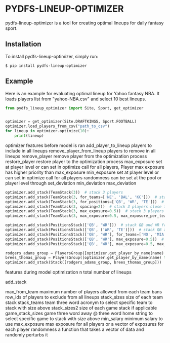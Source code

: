 # PYDFS-LINEUP-OPTIMIZER 
pydfs-lineup-optimizer is a tool for creating optimal lineups for daily fantasy sport. 

## Installation
To install pydfs-lineup-optimizer, simply run:
```
$ pip install pydfs-lineup-optimizer
```


## Example
Here is an example for evaluating optimal lineup for Yahoo fantasy NBA. It loads players list from "yahoo-NBA.csv" and select 10 best lineups.
```python
from pydfs_lineup_optimizer import Site, Sport, get_optimizer


optimizer = get_optimizer(Site.DRAFTKINGS, Sport.FOOTBALL)
optimizer.load_players_from_csv("path_to_csv")
for lineup in optimizer.optimize(10):
    print(lineup)
```

optimizer features before model is ran
add_player_to_lineup players to include in all lineups
remove_player_from_lineup players to remove in all lineups
remove_player remove player from the optimization process
restore_player restore player to the optimization process
max_exposure set at player level or can set in optimize call for all players, Player max exposure has higher priority than max_exposure
min_exposure set at player level or can set in optimize call for all players
randomness can be set at the pool or player level through 
	set_deviation 
	min_deviation 
	max_deviation
	

```python
optimizer.add_stack(TeamStack(3))  # stack 3 players
optimizer.add_stack(TeamStack(3, for_teams=['NE', 'BAL', 'KC']))  # stack 3 players from any of specified teams
optimizer.add_stack(TeamStack(3, for_positions=['QB', 'WR', 'TE']))  # stack 3 players with any of specified positions
optimizer.add_stack(TeamStack(3, spacing=2))  # stack 3 players close to each other in range of 2 spots.
optimizer.add_stack(TeamStack(3, max_exposure=0.5))  # stack 3 players from same team with 0.5 exposure for all team stacks
optimizer.add_stack(TeamStack(3, max_exposure=0.5, max_exposure_per_team={'MIA': 0.6}))  # stack 3 players from same team with 0.5 exposure for all team stacks and 0.6 exposure for MIA
```

```python
optimizer.add_stack(PositionsStack(['QB', 'WR']))  # stack QB and WR from same team
optimizer.add_stack(PositionsStack(['QB', ('WR', 'TE')]))  # stack QB and WR or TE from same team
optimizer.add_stack(PositionsStack(['QB', 'WR'], for_teams=['NO', 'MIA', 'KC']))  # stack QB and WR for one of provided teams
optimizer.add_stack(PositionsStack(['QB', 'WR'], max_exposure=0.5))  # stack QB and WR with 0.5 exposure for all team stacks
optimizer.add_stack(PositionsStack(['QB', 'WR'], max_exposure=0.5, max_exposure_per_team={'MIA': 0.6}))  # stack QB and WR  with 0.5 exposure for all team stacks and 0.6 exposure for MIA
```

```python
rodgers_adams_group = PlayersGroup([optimizer.get_player_by_name(name) for name in ('Aaron Rodgers', 'Davante Adams')], max_exposure=0.5)
brees_thomas_group = PlayersGroup([optimizer.get_player_by_name(name) for name in ('Drew Brees', 'Michael Thomas')], max_exposure=0.5)
optimizer.add_stack(Stack([rodgers_adams_group, brees_thomas_group]))
```	
	
features during model optimization
n total number of lineups


add_stack
	
max_from_team maximum number of players allowed from each team
bans row_ids of players to exclude from all lineups
stack_sizes size of each team stack
stack_teams team three word acronym to select specific team to stack with size above
stack_sizes2 size of each game stack if applicable
game_stack_sizes game three word away @ three word home string to select specific game to stack with size above
min_salary minimum salary to use
max_exposure max exposure for all players or a vector of exposures for each player
randomness a function that takes a vector of data and randomly perturbs it